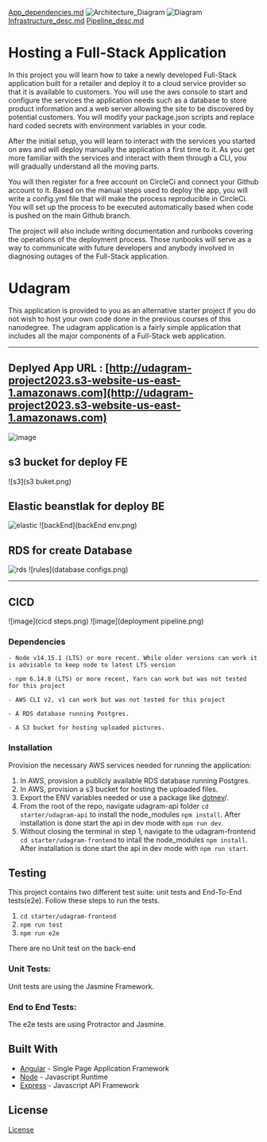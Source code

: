 [App_dependencies.md](https://github.com/emankhalifa101/udacity_udagram/files/11162514/App_dependencies.md)
![Architecture_Diagram](https://user-images.githubusercontent.com/88828923/230189413-9c0b5bcb-9b91-4b8e-b83d-d198a123fcef.jpeg)
![Diagram](https://user-images.githubusercontent.com/88828923/230189433-df8dddad-0a70-4683-9da5-2cd878d0cd93.jpeg)
[Infrastructure_desc.md](https://github.com/emankhalifa101/udacity_udagram/files/11162515/Infrastructure_desc.md)
[Pipeline_desc.md](https://github.com/emankhalifa101/udacity_udagram/files/11162516/Pipeline_desc.md)
# Hosting a Full-Stack Application

In this project you will learn how to take a newly developed Full-Stack application built for a retailer and deploy it to a cloud service provider so that it is available to customers. You will use the aws console to start and configure the services the application needs such as a database to store product information and a web server allowing the site to be discovered by potential customers. You will modify your package.json scripts and replace hard coded secrets with environment variables in your code.

After the initial setup, you will learn to interact with the services you started on aws and will deploy manually the application a first time to it. As you get more familiar with the services and interact with them through a CLI, you will gradually understand all the moving parts.

You will then register for a free account on CircleCi and connect your Github account to it. Based on the manual steps used to deploy the app, you will write a config.yml file that will make the process reproducible in CircleCi. You will set up the process to be executed automatically based when code is pushed on the main Github branch.

The project will also include writing documentation and runbooks covering the operations of the deployment process. Those runbooks will serve as a way to communicate with future developers and anybody involved in diagnosing outages of the Full-Stack application.

# Udagram

This application is provided to you as an alternative starter project if you do not wish to host your own code done in the previous courses of this nanodegree. The udagram application is a fairly simple application that includes all the major components of a Full-Stack web application.


---
## Deplyed App URL : [http://udagram-project2023.s3-website-us-east-1.amazonaws.com](http://udagram-project2023.s3-website-us-east-1.amazonaws.com)
![image](app.png)

## s3 bucket for deploy FE
![s3](s3 buket.png)

## Elastic beanstlak for deploy BE
![elastic](EB.png)
![backEnd](backEnd env.png)

## RDS  for create Database
![rds](RDS.png) 
![rules](database configs.png)

---
## CICD
![image](cicd steps.png)
![image](deployment pipeline.png)

### Dependencies

```
- Node v14.15.1 (LTS) or more recent. While older versions can work it is advisable to keep node to latest LTS version

- npm 6.14.8 (LTS) or more recent, Yarn can work but was not tested for this project

- AWS CLI v2, v1 can work but was not tested for this project

- A RDS database running Postgres.

- A S3 bucket for hosting uploaded pictures.

```

### Installation

Provision the necessary AWS services needed for running the application:

1. In AWS, provision a publicly available RDS database running Postgres. <Place holder for link to classroom article>
1. In AWS, provision a s3 bucket for hosting the uploaded files. <Place holder for tlink to classroom article>
1. Export the ENV variables needed or use a package like [dotnev](https://www.npmjs.com/package/dotenv)/.
1. From the root of the repo, navigate udagram-api folder `cd starter/udagram-api` to install the node_modules `npm install`. After installation is done start the api in dev mode with `npm run dev`.
1. Without closing the terminal in step 1, navigate to the udagram-frontend `cd starter/udagram-frontend` to intall the node_modules `npm install`. After installation is done start the api in dev mode with `npm run start`.

## Testing

This project contains two different test suite: unit tests and End-To-End tests(e2e). Follow these steps to run the tests.

1. `cd starter/udagram-frontend`
1. `npm run test`
1. `npm run e2e`

There are no Unit test on the back-end

### Unit Tests:

Unit tests are using the Jasmine Framework.

### End to End Tests:

The e2e tests are using Protractor and Jasmine.

## Built With

- [Angular](https://angular.io/) - Single Page Application Framework
- [Node](https://nodejs.org) - Javascript Runtime
- [Express](https://expressjs.com/) - Javascript API Framework

## License

[License](LICENSE.txt)
